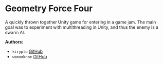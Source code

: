 # Geometry Force Four

A quickly thrown together Unity game for entering in a game jam. The main goal was to experiment with multithreading in Unity, and thus the enemy is a swarm AI.

__Authors:__

- `kirypto` [GitHub](https://github.com/kirypto)
- `wanooknox` [GitHub](https://github.com/Wanooknox)

